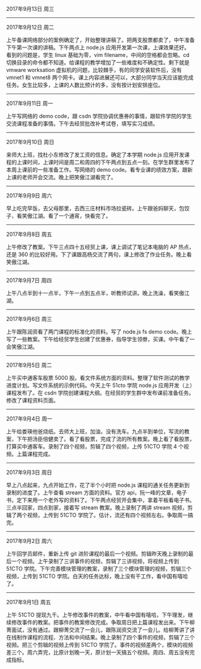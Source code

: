 2017年9月13日 周三


---
2017年9月12日 周二

上午备课网络部分的案例确定了，开始整理讲稿了。把两支股票都卖了，中午准备下午第一次课的讲稿。下午两点上 node.js 应用开发第一次课，上课效果还好。看到的问题是，学生 linux 基础为零，vim filename，中间的空格都会忽略。cd 切换目录的命令都不知道。给课程的教学增加了一些难度和不确定性。剩下就是 vmware worksation 虚拟机的问题，比较棘手，有的同学安装软件后，没有 vmnet1 和 vmnet8 两个网卡。课上内容进展还可以，大部分同学当天应该能完成任务。女生比较多，上课的人数比预计的多，没有按计划安排座位。

---
2017年9月11日 周一

上午写网络的 demo code，跟 csdn 学院协调优惠券的事情，跟软件学院的学生交流课程准备的事情。下午去经贸批改补考试卷，填写实习成绩。

---
2017年9月10日 周日

来师大上班，找杜小东修改了发工资的信息。确定了本学期 node.js 应用开发课程的上课时间，上课时间是周二和周四的下午两点到五点一刻。在学生群里发布了本周上课前的一些准备工作。写网络的 demo code。看专业课的绩效方案，跟新上课的老师开会交流。晚上把笑傲江湖看完了。

---
2017年9月9日 周六

早上吃完早饭，去父母那里，去西三庄材料市场拉瓷砖。上午跟爸妈聊天，包饺子，看笑傲江湖。看了一个通宵，快看完了。

---
2017年9月8日 周五

上午修改了教案。下午三点四十五经贸上课，课上调试了笔记本电脑的 AP 热点，还是 360 的比较好用。下了课跟高杨交流了两句，课上修改了作业任务。晚上看笑傲江湖。

---
2017年9月7日 周四

上午八点半到十一点半，下午一点到五点半，听教师试讲。晚上洗澡，看笑傲江湖。

---
2017年9月6日 周三

上午跟陈润资看了两门课程的标准化的资料。写了 node.js fs demo code。晚上写了一些教案。下午给经贸学生创建了优惠券，指导学生领劵，买课。中午看了一会笑傲江湖。

---
2017年9月5日 周二

上午买中通客车股票 5000 股。看文件系统方面的资料。整理了软件测试的教学进度计划。写文件系统的示例代码。今天上午 51cto 学院 node.js 应用开发（上）课程发布了。在 csdn 学院创建课程大纲。在经贸的学生群中发布课前准备任务。修改了课程资料页面。

---
2017年9月4日 周一

上午给娄瑛他爸烧纸。去师大上班，加油，没有洗车。九点半到单位，写流的教案，下午把汤臣倍健卖了。看了看股票，完成了流的所有教案。晚上看了看股票，打算买中通客车。录制了四个视频，剪辑了四个视频，上传 51CTO 学院 4 个视频。上篇课程完成。

---
2017年9月3日 周日

早上八点起来，九点开始工作，花了半个小时把 node.js 课程的通关任务更新到录制的进度了。上午查看 stream 方面的资料。官方 api，阮一峰的文章，电子书，定下来用一个老外写的资料了。下午两点经贸开会集中，拿着平板看电子书。三点半回家，四点到家，接着写 stream 教案。晚上录制了两讲 stream 视频，剪辑了两个视频，上传到 51CTO 学院了。估计，流还有四个视频左右。争取周一搞完。

---
2017年9月2日 周六

上午回学员邮件，重新上传 git 进阶课程的最后一个视频。剪辑昨天晚上录制的最后一个视频。上午录制了三讲事件的视频，剪辑了三讲视频，将视频上传到 51CTO 学院。下午完善模块管理的教案，录制了三个模块管理的视频，剪辑三个视频，上传到 51CTO 学院。白天的任务达标，晚上没有干工作，看中国有嘻哈了。

---
2017年9月1日 周五

上午 51CTO 提现九千。上午修改事件的教案，中午看中国有嘻哈，下午理发，继续修改事件的教案。把事件的教案修改完成。争取周日把上篇课程发出来。下午柳菁面试，没有通过。跟柳菁交流了一会儿，跟陈润资交流了一会儿。给柳菁讲了讲在线制作课程的流程、方法和中间结果。晚上录制了四个事件的视频，剪辑了三个视频。把三个剪辑的视频上传到 51CTO 学院了。事件的视频差两个，模块的视频差三个。周六弄完，比原计划晚一天，原计划一天搞五个视频。周四、周五没有完成指标。


